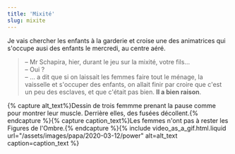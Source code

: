 ```yaml
---
title: 'Mixité'
slug: mixite
---
```


Je vais chercher les enfants à la garderie et croise une des animatrices qui
s'occupe ausi des enfants le mercredi, au centre aéré.

> – Mr Schapira, hier, durant le jeu sur la mixité, votre fils…  
> – Oui ?  
> – … a dit que si on laissait les femmes faire tout le ménage, la vaisselle et
> s'occuper des enfants, on allait finir par croire que c'est un peu des
> esclaves, et que c'était pas bien. **Il a bien raison**.

{% capture alt_text%}Dessin de trois femmme prenant la pause comme pour montrer leur muscle. Derrière elles, des fusées décollent.{% endcapture %}{% capture caption_text%}Les femmes n'ont pas à rester les Figures de l'Ombre.{% endcapture %}{% include video_as_a_gif.html.liquid
url="/assets/images/papa/2020-03-12/power"
alt=alt_text
caption=caption_text
%}
